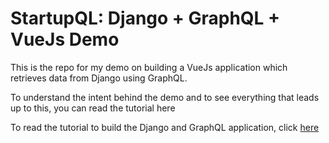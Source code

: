 StartupQL: Django + GraphQL + VueJs Demo
=========================================

This is the repo for my demo on building a VueJs application which retrieves data from Django using GraphQL.

To understand the intent behind the demo and to see everything that leads up to this, you can read the tutorial here

To read the tutorial to build the Django and GraphQL application, click [here](https://medium.com/@babajide.ogunjobi/create-a-fullstack-app-with-django-graphql-and-vuejs-727a0cf41820)
